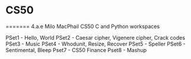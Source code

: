 # CS50
=======
4.a.e
Milo MacPhail
CS50 C and Python workspaces



PSet1 - Hello, World
PSet2 - Caesar cipher, Vigenere cipher, Crack codes
PSet3 - Music
PSet4 - Whodunit, Resize, Recover
PSet5 - Speller
PSet6 - Sentimental, Bleep
Pset7 - CS50 Finance
Pset8 - Mashup
